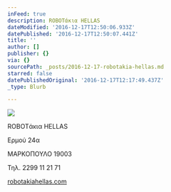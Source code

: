 ```yaml
---
inFeed: true
description: ROBOTάκια HELLAS
dateModified: '2016-12-17T12:50:06.933Z'
datePublished: '2016-12-17T12:50:07.441Z'
title: ''
author: []
publisher: {}
via: {}
sourcePath: _posts/2016-12-17-robotakia-hellas.md
starred: false
datePublishedOriginal: '2016-12-17T12:17:49.437Z'
_type: Blurb

---
```

![](https://the-grid-user-content.s3-us-west-2.amazonaws.com/17d009cf-278b-4afd-b635-9dba70ea3275.gif)

ROBOTάκια HELLAS

Ερμού 24α

ΜΑΡΚΟΠΟΥΛΟ 19003

Τηλ. 2299 11 21 71

[robotakiahellas.com][0]

[0]: http://www.robotakiahellas.com/